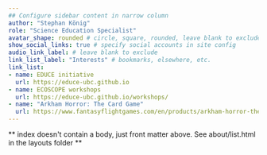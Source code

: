 ```yaml
---
## Configure sidebar content in narrow column
author: "Stephan König"
role: "Science Education Specialist"
avatar_shape: rounded # circle, square, rounded, leave blank to exclude
show_social_links: true # specify social accounts in site config
audio_link_label: # leave blank to exclude
link_list_label: "Interests" # bookmarks, elsewhere, etc.
link_list:
- name: EDUCE initiative
  url: https://educe-ubc.github.io
- name: ECOSCOPE workshops
  url: https://educe-ubc.github.io/workshops/
- name: "Arkham Horror: The Card Game"
  url: https://www.fantasyflightgames.com/en/products/arkham-horror-the-card-game/
---
```


** index doesn't contain a body, just front matter above.
See about/list.html in the layouts folder **